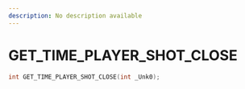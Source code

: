```yaml
---
description: No description available 
---
```


# GET_TIME_PLAYER_SHOT_CLOSE

```cpp
int GET_TIME_PLAYER_SHOT_CLOSE(int _Unk0);
```